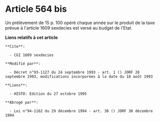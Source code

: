 # Article 564 bis

Un prélèvement de 15 p. 100 opéré chaque année sur le produit de la taxe prévue à l'article 1609 sexdecies est versé au
budget de l'Etat.

**Liens relatifs à cet article**

	**Cite**:

	  - CGI 1609 sexdecies

	**Modifié par**:

	  - Décret n°93-1127 du 24 septembre 1993 - art. 1 () JORF 28 septembre 1993, modifications incorporées à la date du 18 août 1993

	**Liens**:

	  - HISTO: Edition du 27 octobre 1995

	**Abrogé par**:

	  - Loi n°94-1162 du 29 décembre 1994 - art. 30 () JORF 30 décembre 1994
